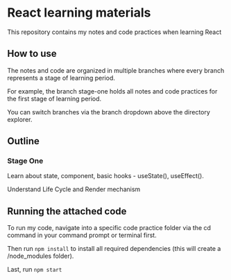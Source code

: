 # React learning materials

This repository contains my notes and code practices when learning React

## How to use

The notes and code are organized in multiple branches where every branch represents a stage of learning period.

For example, the branch stage-one holds all notes and code practices for the first stage of learning period.

You can switch branches via the branch dropdown above the directory explorer.

## Outline

### Stage One

Learn about state, component, basic hooks - useState(), useEffect().

Understand Life Cycle and Render mechanism


## Running the attached code

To run my code, navigate into a specific code practice folder via the cd command in your command prompt or terminal first.

Then run ```npm install``` to install all required dependencies (this will create a /node_modules folder).

Last, run ```npm start```
